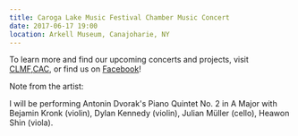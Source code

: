 ```yaml
---
title: Caroga Lake Music Festival Chamber Music Concert
date: 2017-06-17 19:00
location: Arkell Museum, Canajoharie, NY
---
```


To learn more and find our upcoming concerts and projects, visit [CLMF](www.carogalakemusicfestival.org),[CAC](www.carogaarts.org), or find us on [Facebook](https://www.facebook.com/carogaarts/)!

Note from the artist:

I will be performing Antonin Dvorak's Piano Quintet No. 2 in A Major with Bejamin Kronk (violin), Dylan Kennedy (violin), Julian Müller (cello), Heawon Shin (viola).
